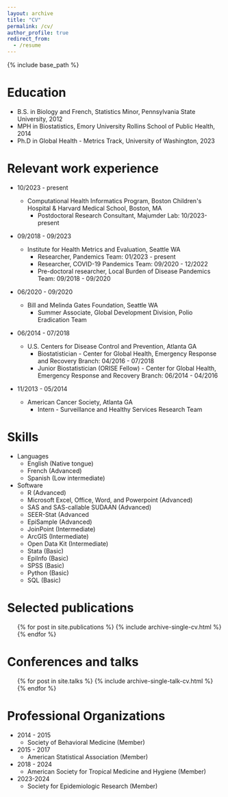 ```yaml
---
layout: archive
title: "CV"
permalink: /cv/
author_profile: true
redirect_from:
  - /resume
---
```


{% include base_path %}

Education
======
* B.S. in Biology and French, Statistics Minor, Pennsylvania State University, 2012
* MPH in Biostatistics, Emory University Rollins School of Public Health, 2014
* Ph.D in Global Health - Metrics Track, University of Washington, 2023

Relevant work experience
======
* 10/2023 - present
  * Computational Health Informatics Program, Boston Children's Hospital & Harvard Medical School, Boston, MA
    * Postdoctoral Research Consultant, Majumder Lab: 10/2023-present

* 09/2018 - 09/2023
  * Institute for Health Metrics and Evaluation, Seattle WA
    * Researcher, Pandemics Team: 01/2023 - present
    * Researcher, COVID-19 Pandemics Team: 09/2020 - 12/2022
    * Pre-doctoral researcher, Local Burden of Disease Pandemics Team: 09/2018 - 09/2020

* 06/2020 - 09/2020
  * Bill and Melinda Gates Foundation, Seattle WA
    * Summer Associate, Global Development Division, Polio Eradication Team

* 06/2014 - 07/2018
  * U.S. Centers for Disease Control and Prevention, Atlanta GA
    * Biostatistician - Center for Global Health, Emergency Response and Recovery Branch: 04/2016 - 07/2018
    * Junior Biostatistician (ORISE Fellow) - Center for Global Health, Emergency Response and Recovery Branch: 06/2014 - 04/2016
* 11/2013 - 05/2014
  * American Cancer Society, Atlanta GA
    * Intern - Surveillance and Healthy Services Research Team

Skills
======
* Languages
  * English (Native tongue)
  * French (Advanced)
  * Spanish (Low intermediate)
* Software
  * R (Advanced)
  * Microsoft Excel, Office, Word, and Powerpoint (Advanced)
  * SAS and SAS-callable SUDAAN (Advanced)
  * SEER-Stat (Advanced
  * EpiSample (Advanced)
  * JoinPoint (Intermediate)
  * ArcGIS (Intermediate)
  * Open Data Kit (Intermediate)
  * Stata (Basic)
  * EpiInfo (Basic)
  * SPSS (Basic)
  * Python (Basic)
  * SQL (Basic)

Selected publications
======
  <ul>{% for post in site.publications %}
    {% include archive-single-cv.html %}
  {% endfor %}</ul>
  
Conferences and talks
======
  <ul>{% for post in site.talks %}
    {% include archive-single-talk-cv.html %}
  {% endfor %}</ul>
  
Professional Organizations
======
* 2014 - 2015
  * Society of Behavioral Medicine (Member)
* 2015 - 2017
  * American Statistical Association (Member)
* 2018 - 2024
  * American Society for Tropical Medicine and Hygiene (Member)
* 2023-2024
  * Society for Epidemiologic Research (Member)
